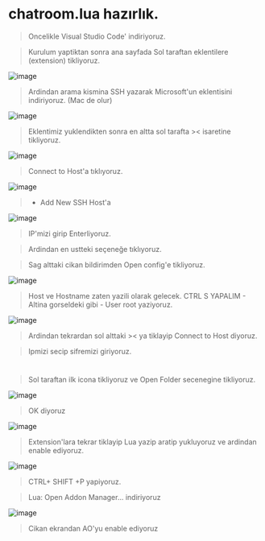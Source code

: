 # chatroom.lua hazırlık.

> Oncelikle Visual Studio Code' indiriyoruz.

> Kurulum yaptiktan sonra ana sayfada Sol taraftan eklentilere (extension) tikliyoruz.

![image](https://github.com/ruesandora/AO/assets/101149671/126f07c3-c549-4c31-8c06-b3279c8e8ee3)

> Ardindan arama kismina SSH yazarak Microsoft'un eklentisini indiriyoruz. (Mac de olur)

![image](https://github.com/ruesandora/AO/assets/101149671/b786c7ca-4003-43dd-8457-806eb3c8e237)

> Eklentimiz yuklendikten sonra en altta sol tarafta >< isaretine tikliyoruz.

![image](https://github.com/ruesandora/AO/assets/101149671/6b1e6848-2da9-44ca-b36c-4ad019a73454)

> Connect to Host'a tıklıyoruz.

![image](https://github.com/ruesandora/AO/assets/101149671/d85744f2-4c1b-4b85-a60c-3cd0dac61f67)

> + Add New SSH Host'a

![image](https://github.com/ruesandora/AO/assets/101149671/2ad00eee-a91e-4ada-81d8-746df7473a29)

> IP'mizi girip Enterliyoruz.

> Ardindan en ustteki seçeneğe tıklıyoruz.

> Sag alttaki cikan bildirimden Open config'e tikliyoruz.

![image](https://github.com/ruesandora/AO/assets/101149671/5330cedb-dbbd-4fb4-a441-0fe06b02ce67)

> Host ve Hostname zaten yazili olarak gelecek. CTRL S YAPALIM - Altina gorseldeki gibi - User root yaziyoruz.

![image](https://github.com/ruesandora/AO/assets/101149671/a35ef4a0-1ee5-4bab-90b4-14b8bf9ffc6e)

> Ardindan tekrardan sol alttaki >< ya tiklayip Connect to Host diyoruz.

> Ipmizi secip sifremizi giriyoruz.

#

> Sol taraftan ilk icona tikliyoruz ve Open Folder secenegine tikliyoruz.

![image](https://github.com/ruesandora/AO/assets/101149671/e102c139-b278-4db0-a6fd-5bdf1a77b71e)

> OK diyoruz

![image](https://github.com/ruesandora/AO/assets/101149671/bd6981ab-bcc9-43e5-bc9d-a630ba14f4f3)


> Extension'lara tekrar tiklayip Lua yazip aratip yukluyoruz ve ardindan enable ediyoruz.

![image](https://github.com/ruesandora/AO/assets/101149671/54d1caba-73e8-48c6-9cf0-f05a4f4cfaa7)

> CTRL+ SHIFT +P yapiyoruz.

> Lua: Open Addon Manager... indiriyoruz

![image](https://github.com/ruesandora/AO/assets/101149671/63cbae39-9575-449f-a040-c86e25b05e31)

> Cikan ekrandan AO'yu enable ediyoruz










